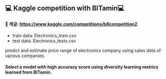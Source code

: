 ## :computer: Kaggle competition with BITamin:computer:

#### :pushpin: 캐글: https://www.kaggle.com/competitions/b8competition2 ####

* train data: Electronics_train.csv
* test data: Electronics_testx.csv

predict and estimate price range of electronics company using sales data of various companies.

#### Select a model with high accuracy score using diversity learning metrics learned from BITamin. ####
